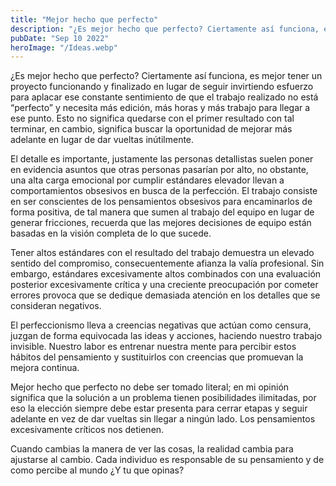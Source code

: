 ```yaml
---
title: "Mejor hecho que perfecto"
description: "¿Es mejor hecho que perfecto? Ciertamente así funciona, es mejor tener un proyecto funcionando y finalizado en lugar de seguir invirtiendo esfuerzo para aplacar ese constante sentimiento de que el trabajo realizado no está “perfecto” y necesita más edición, más horas y más trabajo para llegar a ese punto..."
pubDate: "Sep 10 2022"
heroImage: "/Ideas.webp"
---
```


¿Es mejor hecho que perfecto? Ciertamente así funciona, es mejor tener un proyecto funcionando y finalizado en lugar de seguir invirtiendo esfuerzo para aplacar ese constante sentimiento de que el trabajo realizado no está “perfecto” y necesita más edición, más horas y más trabajo para llegar a ese punto. Esto no significa quedarse con el primer resultado con tal terminar, en cambio, significa buscar la oportunidad de mejorar más adelante en lugar de dar vueltas inútilmente.

El detalle es importante, justamente las personas detallistas suelen poner en evidencia asuntos que otras personas pasarían por alto, no obstante, una alta carga emocional por cumplir estándares elevador llevan a comportamientos obsesivos en busca de la perfección. El trabajo consiste en ser conscientes de los pensamientos obsesivos para encaminarlos de forma positiva, de tal manera que sumen al trabajo del equipo en lugar de generar fricciones, recuerda que las mejores decisiones de equipo están basadas en la visión completa de lo que sucede.

Tener altos estándares con el resultado del trabajo demuestra un elevado sentido del compromiso, consecuentemente afianza la valía profesional. Sin embargo, estándares excesivamente altos combinados con una evaluación posterior excesivamente crítica y una creciente preocupación por cometer errores provoca que se dedique demasiada atención en los detalles que se consideran negativos.

El perfeccionismo lleva a creencias negativas que actúan como censura, juzgan de forma equivocada las ideas y acciones, haciendo nuestro trabajo invisible. Nuestro labor es entrenar nuestra mente para percibir estos hábitos del pensamiento y sustituirlos con creencias que promuevan la mejora continua.

Mejor hecho que perfecto no debe ser tomado literal; en mi opinión significa que la solución a un problema tienen posibilidades ilimitadas, por eso la elección siempre debe estar presenta para cerrar etapas y seguir adelante en vez de dar vueltas sin llegar a ningún lado. Los pensamientos excesivamente críticos nos detienen.

Cuando cambias la manera de ver las cosas, la realidad cambia para ajustarse al cambio. Cada individuo es responsable de su pensamiento y de como percibe al mundo ¿Y tu que opinas?